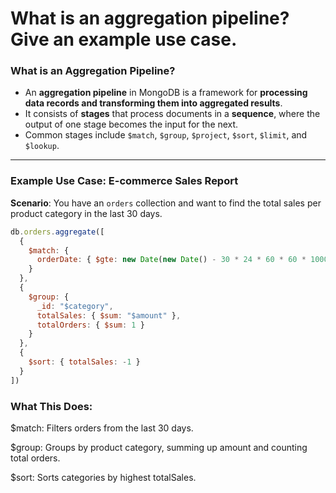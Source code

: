 # What is an aggregation pipeline? Give an example use case.

### What is an Aggregation Pipeline?

- An **aggregation pipeline** in MongoDB is a framework for **processing data records and transforming them into aggregated results**. 
- It consists of **stages** that process documents in a **sequence**, where the output of one stage becomes the input for the next. 
- Common stages include `$match`, `$group`, `$project`, `$sort`, `$limit`, and `$lookup`.

---

### Example Use Case: **E-commerce Sales Report**

**Scenario**: You have an `orders` collection and want to find the total sales per product category in the last 30 days.

```js
db.orders.aggregate([
  {
    $match: {
      orderDate: { $gte: new Date(new Date() - 30 * 24 * 60 * 60 * 1000) }
    }
  },
  {
    $group: {
      _id: "$category",
      totalSales: { $sum: "$amount" },
      totalOrders: { $sum: 1 }
    }
  },
  {
    $sort: { totalSales: -1 }
  }
])
```
### What This Does:
$match: Filters orders from the last 30 days.

$group: Groups by product category, summing up amount and counting total orders.

$sort: Sorts categories by highest totalSales.

